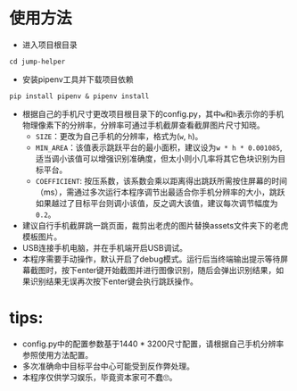 # 使用方法
* 进入项目根目录

`
cd jump-helper
`
* 安装pipenv工具并下载项目依赖

`
pip install pipenv & pipenv install
`
* 根据自己的手机尺寸更改项目根目录下的config.py，其中`w`和`h`表示你的手机物理像素下的分辨率，分辨率可通过手机截屏查看截屏图片尺寸知晓。
    * `SIZE`：更改为自己手机的分辨率，格式为(`w`, `h`)。
    * `MIN_AREA`：该值表示跳跃平台的最小面积，建议设为`w * h * 0.001085`, 适当调小该值可以增强识别准确度，但太小则小几率将其它色块识别为目标平台。
    * `COEFFICIENT`: 按压系数，该系数会乘以距离得出跳跃所需按住屏幕的时间（ms），需通过多次运行本程序调节出最适合你手机分辨率的大小，跳跃如果越过了目标平台则调小该值，反之调大该值，建议每次调节幅度为`0.2`。
* 建议自行手机截屏跳一跳页面，裁剪出老虎的图片替换assets文件夹下的老虎模板图片。
* USB连接手机电脑，并在手机端开启USB调试。
* 本程序需要手动操作，默认开启了debug模式。运行后当终端输出提示等待屏幕截图时，按下enter键开始截图并进行图像识别，随后会弹出识别结果，如果识别结果无误再次按下enter键会执行跳跃操作。



# tips: 
* config.py中的配置参数基于1440 * 3200尺寸配置，请根据自己手机分辨率参照使用方法配置。
* 多次准确命中目标平台中心可能受到反作弊处理。
* 本程序仅供学习娱乐，毕竟资本家可不蠢🙄。